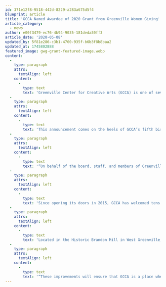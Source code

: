 ```yaml
---
id: 371e12f8-9518-442d-8229-a283a675d5f4
blueprint: article
title: 'GCCA Named Awardee of 2020 Grant from Greenville Women Giving'
article_category:
  - news
author: e00f3479-ec76-4b94-9035-181deda30ff3
article_date: '2020-05-08'
updated_by: 5f81e286-c3b1-4700-935f-b6b3f8b8baa2
updated_at: 1745802888
featured_image: gwg-grant-featured-image.webp
content:
  -
    type: paragraph
    attrs:
      textAlign: left
    content:
      -
        type: text
        text: 'Greenville Center for Creative Arts (GCCA) is one of seven community organizations that received funding yesterday as part of Greenville Women Giving’s annual grant program. GCCA received a project grant for $84,183 to improve security, visibility, accessibility, and the visitor experience at the Art Center.'
  -
    type: paragraph
    attrs:
      textAlign: left
    content:
      -
        type: text
        text: 'This announcement comes on the heels of GCCA’s fifth birthday on May 1, 2020, during which the Art Center hosted a virtual celebration of this milestone with a live painting from a current member of the Brandon Fellowship program, the launch of Zoom art classes, and an online gallery featuring the work of its studio artists.'
  -
    type: paragraph
    attrs:
      textAlign: left
    content:
      -
        type: text
        text: '“On behalf of the board, staff, and members of Greenville Center for Creative Arts, I would like to express our joy and gratitude to Greenville Women Giving for their generous gift enabling us to make greatly needed improvements at the Art Center,” said Patricia Kilburg, board chair and founder of GCCA. “We are truly honored to be one of the grant recipients for 2020, knowing the goal is to fund projects that will create positive change in the community. As board chair and as a working artist, I know what a significant impact this gift will make for our programs and for providing a safe and positive experience for our artists, students, and visitors who love and appreciate art.”'
  -
    type: paragraph
    attrs:
      textAlign: left
    content:
      -
        type: text
        text: 'Since opening its doors in 2015, GCCA has welcomed tens of thousands of artists and arts enthusiasts of all ages for exhibitions, classes, summer camps, and special events. It has also forged collaborations with nearby neighborhood organizations, such as the Center for Educational Equity and the Freetown Community Center, to remove economic barriers for underserved children and adults.'
  -
    type: paragraph
    attrs:
      textAlign: left
    content:
      -
        type: text
        text: 'Located in the Historic Brandon Mill in West Greenville, GCCA recognized that its building required key facility upgrades to create a more safe, secure, and welcoming environment. Specifically, the Greenville Women Giving investment will be used to provide enhanced exterior lighting, a handicap-accessible entrance, exterior signage, and upgrades to gallery flooring and lighting.'
  -
    type: paragraph
    attrs:
      textAlign: left
    content:
      -
        type: text
        text: '“These improvements will ensure that GCCA is a place where residents and visitors alike can find common ground, cross boundaries, and overcome barriers as they participate in and enjoy the arts,” explained Kim Fabian, GCCA’s executive director. “This tremendous gift from Greenville Women Giving will go a long way in helping us forward our vision to build an engine for creativity and community building in Greenville—and beyond.”'
---
```

